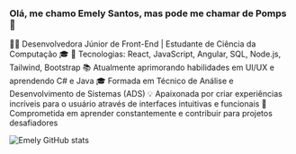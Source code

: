 

### Olá, me chamo Emely Santos, mas pode me chamar de Pomps 🌱

👩‍💻 Desenvolvedora Júnior de Front-End | Estudante de Ciência da Computação 🎓
🌟 Tecnologias: React, JavaScript, Angular, SQL, Node.js, Tailwind, Bootstrap
📚 Atualmente aprimorando habilidades em UI/UX e aprendendo C# e Java
🎓 Formada em Técnico de Análise e Desenvolvimento de Sistemas (ADS)
💡 Apaixonada por criar experiências incríveis para o usuário através de interfaces intuitivas e funcionais
🚀 Comprometida em aprender constantemente e contribuir para projetos desafiadores



![Emely GitHub stats](https://github-readme-stats.vercel.app/api?username=GreyPompom&show_icons=true&theme=synthwave) 

<!--![Top Langs](https://github-readme-stats.vercel.app/api/top-langs/?username=GreyPompom&layout=compact)

<!--
**GreyPompom/GreyPompom** is a ✨ _special_ ✨ repository because its `README.md` (this file) appears on your GitHub profile.

Here are some ideas to get you started:

- 🔭 I’m currently working on ...
- 🌱 I’m currently learning ...
- 👯 I’m looking to collaborate on ...
- 🤔 I’m looking for help with ...
- 💬 Ask me about ...
- 📫 How to reach me: ...
- 😄 Pronouns: ...
- ⚡ Fun fact: ...
-->
